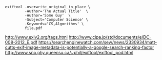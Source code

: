 
<!--
-->

```
exiftool -overwrite_original_in_place \
         -Author='The Actual Title'  \
         -Author='Some Guy'  \
         -Subject='Computer Science' \
         -Keywords='CS,Algorithms' \
         file.pdf
```

http://www.exiv2.org/tags.html
http://www.cipa.jp/std/documents/e/DC-008-2012_E.pdf
https://searchenginewatch.com/sew/news/2330934/matt-cutts-exif-image-metadata-is-potentially-a-google-search-ranking-factor
http://www.sno.phy.queensu.ca/~phil/exiftool/exiftool_pod.html

<!-- vim: set autoindent expandtab sw=4 syntax=markdown: -->
